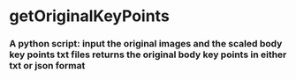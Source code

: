# getOriginalKeyPoints
### A python script: input the original images and the scaled body key points txt files returns the original body key points in either txt or json format
